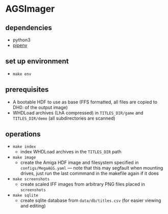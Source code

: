 # AGSImager

## dependencies
- python3
- [pipenv](https://pipenv.readthedocs.io)

## set up environment
- `make env`

## prerequisites
- A bootable HDF to use as base (FFS formatted, all files are copied to DH0: of the output image)
- WHDLoad archives (LhA compressed) in `TITLES_DIR/game` and `TITLES_DIR/demo` (all subdirectories are scanned)

## operations

- `make index`
  - index WHDLoad archives in the `TITLES_DIR` path
- `make image`
  - create the Amiga HDF image and filesystem specified in `configs/MegaAGS.yaml` — note that this may segfault when mounting drives, just run the last commmand in the makefile again if it does
- `make screenshots`
  - create scaled IFF images from arbitrary PNG files placed in `screenshots` 
- `make sqlite`
  - create sqlite database from `data/db/titles.csv` (for easier viewing and editing)
